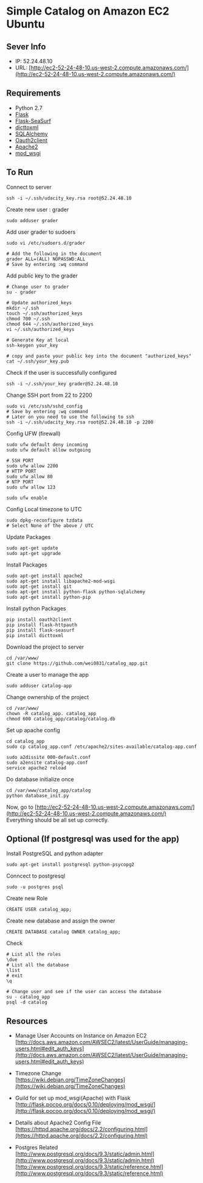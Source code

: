 # Simple Catalog on Amazon EC2 Ubuntu

## Sever Info
- IP: 52.24.48.10
- URL: [http://ec2-52-24-48-10.us-west-2.compute.amazonaws.com/](http://ec2-52-24-48-10.us-west-2.compute.amazonaws.com/)

## Requirements
- Python 2.7
- [Flask](http://flask.pocoo.org/)
- [Flask-SeaSurf](https://flask-seasurf.readthedocs.org/en/latest/)
- [dicttoxml](https://github.com/quandyfactory/dicttoxml)
- [SQLAlchemy](http://www.sqlalchemy.org/)
- [Oauth2client](https://github.com/google/oauth2client)
- [Apache2](https://httpd.apache.org/)
- [mod_wsgi](https://code.google.com/p/modwsgi/)

## To Run
Connect to server
```
ssh -i ~/.ssh/udacity_key.rsa root@52.24.48.10
```

Create new user : grader
```
sudo adduser grader
```

Add user grader to sudoers
```
sudo vi /etc/sudoers.d/grader

# Add the following in the document
grader ALL=(ALL) NOPASSWD:ALL
# Save by entering :wq command
```

Add public key to the grader
```
# Change user to grader
su - grader

# Update authorized_keys
mkdir ~/.ssh
touch ~/.ssh/authorized_keys
chmod 700 ~/.ssh
chmod 644 ~/.ssh/authorized_keys
vi ~/.ssh/authorized_keys

# Generate Key at local
ssh-keygen your_key

# copy and paste your public key into the document "authorized_keys"
cat ~/.ssh/your_key.pub
```

Check if the user is successfully configured
```
ssh -i ~/.ssh/your_key grader@52.24.48.10
```

Change SSH port from 22 to 2200
```
sudo vi /etc/ssh/sshd_config
# Save by entering :wq command
# Later on you need to use the following to ssh
ssh -i ~/.ssh/udacity_key.rsa root@52.24.48.10 -p 2200
```

Config UFW (firewall)
```
sudo ufw default deny incoming
sudo ufw default allow outgoing

# SSH PORT
sudo ufw allow 2200
# HTTP PORT
sudo ufw allow 80
# NTP PORT
sudo ufw allow 123

sudo ufw enable
```

Config Local timezone to UTC
```
sudo dpkg-reconfigure tzdata
# Select None of the above / UTC
```

Update Packages
```
sudo apt-get update
sudo apt-get upgrade
```

Install Packages
```
sudo apt-get install apache2
sudo apt-get install libapache2-mod-wsgi
sudo apt-get install git
sudo apt-get install python-flask python-sqlalchemy
sudo apt-get install python-pip
```

Install python Packages
```
pip install oauth2client
pip install flask-httpauth
pip install flask-seasurf
pip install dicttoxml
```

Download the project to server
```
cd /var/www/
git clone https://github.com/wei0831/catalog_app.git
```

Create a user to manage the app
```
sudo adduser catalog-app
```

Change ownership of the project
```
cd /var/www/
chown -R catalog_app. catalog_app
chmod 600 catalog_app/catalog/catalog.db
```

Set up apache config
```
cd catalog_app
sudo cp catalog_app.conf /etc/apache2/sites-available/catalog-app.conf

sudo a2dissite 000-default.conf
sudo a2ensite catalog-app.conf
service apache2 reload
```

Do database initialize once
```
cd /var/www/catalog_app/catalog
python database_init.py
```

Now, go to [http://ec2-52-24-48-10.us-west-2.compute.amazonaws.com/](http://ec2-52-24-48-10.us-west-2.compute.amazonaws.com/)  
Everything should be all set up correctly.


## Optional (If postgresql was used for the app)

Install PostgreSQL and python adapter
```
sudo apt-get install postgresql python-psycopg2
```

Conncect to postgresql
```
sudo -u postgres psql
```

Create new Role
```
CREATE USER catalog_app;
```

Create new database and assign the owner
```
CREATE DATABASE catalog OWNER catalog_app;
```

Check
```
# List all the roles
\due
# List all the database
\list
# exit
\q

# Change user and see if the user can access the database
su - catalog_app
psql -d catalog
```

## Resources
- Manage User Accounts on Instance on Amazon EC2  
[http://docs.aws.amazon.com/AWSEC2/latest/UserGuide/managing-users.html#edit_auth_keys](http://docs.aws.amazon.com/AWSEC2/latest/UserGuide/managing-users.html#edit_auth_keys)

- Timezone Change  
[https://wiki.debian.org/TimeZoneChanges](https://wiki.debian.org/TimeZoneChanges)

- Guild for set up mod_wsgi(Apache) with Flask  
[http://flask.pocoo.org/docs/0.10/deploying/mod_wsgi/](http://flask.pocoo.org/docs/0.10/deploying/mod_wsgi/)

- Details about Apache2 Config File  
[https://httpd.apache.org/docs/2.2/configuring.html](https://httpd.apache.org/docs/2.2/configuring.html)

- Postgres Related  
[http://www.postgresql.org/docs/9.3/static/admin.html](http://www.postgresql.org/docs/9.3/static/admin.html)  
[http://www.postgresql.org/docs/9.3/static/reference.html](http://www.postgresql.org/docs/9.3/static/reference.html)
